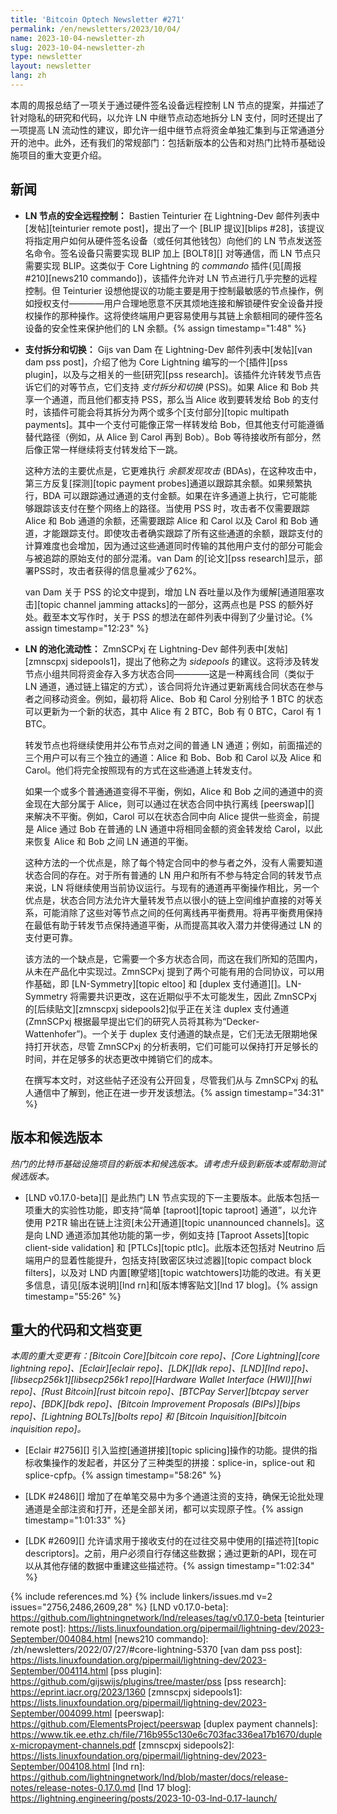 ```yaml
---
title: 'Bitcoin Optech Newsletter #271'
permalink: /en/newsletters/2023/10/04/
name: 2023-10-04-newsletter-zh
slug: 2023-10-04-newsletter-zh
type: newsletter
layout: newsletter
lang: zh
---
```

本周的周报总结了一项关于通过硬件签名设备远程控制 LN 节点的提案，并描述了针对隐私的研究和代码，以允许 LN 中继节点动态地拆分 LN 支付，同时还提出了一项提高 LN 流动性的建议，即允许一组中继节点将资金单独汇集到与正常通道分开的池中。此外，还有我们的常规部门：包括新版本的公告和对热门比特币基础设施项目的重大变更介绍。

## 新闻

- **LN 节点的安全远程控制：** Bastien Teinturier 在 Lightning-Dev 邮件列表中[发帖][teinturier remote post]，提出了一个 [BLIP 提议][blips #28]，该提议将指定用户如何从硬件签名设备（或任何其他钱包）向他们的 LN 节点发送签名命令。签名设备只需要实现 BLIP 加上 [BOLT8][] 对等通信，而 LN 节点只需要实现 BLIP。这类似于 Core Lightning 的 _commando_ 插件(见[周报 #210][news210 commando])，该插件允许对 LN 节点进行几乎完整的远程控制。但 Teinturier 设想他提议的功能主要是用于控制最敏感的节点操作，例如授权支付————用户合理地愿意不厌其烦地连接和解锁硬件安全设备并授权操作的那种操作。这将使终端用户更容易使用与其链上余额相同的硬件签名设备的安全性来保护他们的 LN 余额。{% assign timestamp="1:48" %}

- **支付拆分和切换：** Gijs van Dam 在 Lightning-Dev 邮件列表中[发帖][van dam pss post]，介绍了他为 Core Lightning 编写的一个[插件][pss plugin]，以及与之相关的一些[研究][pss research]。该插件允许转发节点告诉它们的对等节点，它们支持 _支付拆分和切换_ (PSS)。如果 Alice 和 Bob 共享一个通道，而且他们都支持 PSS，那么当 Alice 收到要转发给 Bob 的支付时，该插件可能会将其拆分为两个或多个[支付部分][topic multipath payments]。其中一个支付可能像正常一样转发给 Bob，但其他支付可能遵循替代路径（例如，从 Alice 到 Carol 再到 Bob）。Bob 等待接收所有部分，然后像正常一样继续将支付转发给下一跳。

    这种方法的主要优点是，它更难执行 _余额发现攻击_ (BDAs)，在这种攻击中，第三方反复[探测][topic payment probes]通道以跟踪其余额。如果频繁执行，BDA 可以跟踪通过通道的支付金额。如果在许多通道上执行，它可能能够跟踪该支付在整个网络上的路径。当使用 PSS 时，攻击者不仅需要跟踪 Alice 和 Bob 通道的余额，还需要跟踪 Alice 和 Carol 以及 Carol 和 Bob 通道，才能跟踪支付。即使攻击者确实跟踪了所有这些通道的余额，跟踪支付的计算难度也会增加，因为通过这些通道同时传输的其他用户支付的部分可能会与被追踪的原始支付的部分混淆。van Dam 的[论文][pss research]显示，部署PSS时，攻击者获得的信息量减少了62%。

    van Dam 关于 PSS 的论文中提到，增加 LN 吞吐量以及作为缓解[通道阻塞攻击][topic channel jamming attacks]的一部分，这两点也是 PSS 的额外好处。截至本文写作时，关于 PSS 的想法在邮件列表中得到了少量讨论。{% assign timestamp="12:23" %}

- **LN 的池化流动性：** ZmnSCPxj 在 Lightning-Dev 邮件列表中[发帖][zmnscpxj sidepools1]，提出了他称之为 _sidepools_ 的建议。这将涉及转发节点小组共同将资金存入多方状态合同————这是一种离线合同（类似于 LN 通道，通过链上锚定的方式），该合同将允许通过更新离线合同状态在参与者之间移动资金。例如，最初将 Alice、Bob 和 Carol 分别给予 1 BTC 的状态可以更新为一个新的状态，其中 Alice 有 2 BTC，Bob 有 0 BTC，Carol 有 1 BTC。

    转发节点也将继续使用并公布节点对之间的普通 LN 通道；例如，前面描述的三个用户可以有三个独立的通道：Alice 和 Bob、Bob 和 Carol 以及 Alice 和 Carol。他们将完全按照现有的方式在这些通道上转发支付。

    如果一个或多个普通通道变得不平衡，例如，Alice 和 Bob 之间的通道中的资金现在大部分属于 Alice，则可以通过在状态合同中执行离线 [peerswap][] 来解决不平衡。例如，Carol 可以在状态合同中向 Alice 提供一些资金，前提是 Alice 通过 Bob 在普通的 LN 通道中将相同金额的资金转发给 Carol，以此来恢复 Alice 和 Bob 之间 LN 通道的平衡。

    这种方法的一个优点是，除了每个特定合同中的参与者之外，没有人需要知道状态合同的存在。对于所有普通的 LN 用户和所有不参与特定合同的转发节点来说，LN 将继续使用当前协议运行。与现有的通道再平衡操作相比，另一个优点是，状态合同方法允许大量转发节点以很小的链上空间维护直接的对等关系，可能消除了这些对等节点之间的任何离线再平衡费用。将再平衡费用保持在最低有助于转发节点保持通道平衡，从而提高其收入潜力并使得通过 LN 的支付更可靠。

    该方法的一个缺点是，它需要一个多方状态合同，而这在我们所知的范围内，从未在产品化中实现过。ZmnSCPxj 提到了两个可能有用的合同协议，可以用作基础，即 [LN-Symmetry][topic eltoo] 和 [duplex 支付通道][]。LN-Symmetry 将需要共识更改，这在近期似乎不太可能发生，因此 ZmnSCPxj 的[后续贴文][zmnscpxj sidepools2]似乎正在关注 duplex 支付通道(ZmnSCPxj 根据最早提出它们的研究人员将其称为“Decker-Wattenhofer”)。一个关于 duplex 支付通道的缺点是，它们无法无限期地保持打开状态，尽管 ZmnSCPxj 的分析表明，它们可能可以保持打开足够长的时间，并在足够多的状态更改中摊销它们的成本。

    在撰写本文时，对这些帖子还没有公开回复，尽管我们从与 ZmnSCPxj 的私人通信中了解到，他正在进一步开发该想法。{% assign timestamp="34:31" %}

## 版本和候选版本

*热门的比特币基础设施项目的新版本和候选版本。请考虑升级到新版本或帮助测试候选版本。*

- [LND v0.17.0-beta][] 是此热门 LN 节点实现的下一主要版本。此版本包括一项重大的实验性功能，即支持“简单 [taproot][topic taproot] 通道”，以允许使用 P2TR 输出在链上注资[未公开通道][topic unannounced channels]。这是向 LND 通道添加其他功能的第一步，例如支持 [Taproot Assets][topic client-side validation] 和 [PTLCs][topic ptlc]。此版本还包括对 Neutrino 后端用户的显着性能提升，包括支持[致密区块过滤器][topic compact block filters]，以及对 LND 内置[瞭望塔][topic watchtowers]功能的改进。有关更多信息，请见[版本说明][lnd rn]和[版本博客贴文][lnd 17 blog]。{% assign timestamp="55:26" %}

## 重大的代码和文档变更

*本周的重大变更有：[Bitcoin Core][bitcoin core repo]、[Core Lightning][core lightning repo]、[Eclair][eclair repo]、[LDK][ldk repo]、[LND][lnd repo]、[libsecp256k1][libsecp256k1 repo][Hardware Wallet Interface (HWI)][hwi repo]、[Rust Bitcoin][rust bitcoin repo]、[BTCPay Server][btcpay server repo]、[BDK][bdk repo]、[Bitcoin Improvement Proposals (BIPs)][bips repo]、[Lightning BOLTs][bolts repo] 和 [Bitcoin Inquisition][bitcoin inquisition repo]。*

- [Eclair #2756][] 引入监控[通道拼接][topic splicing]操作的功能。提供的指标收集操作的发起者，并区分了三种类型的拼接：splice-in，splice-out 和 splice-cpfp。{% assign timestamp="58:26" %}

- [LDK #2486][] 增加了在单笔交易中为多个通道注资的支持，确保无论批处理通道是全部注资和打开，还是全部关闭，都可以实现原子性。{% assign timestamp="1:01:33" %}

- [LDK #2609][] 允许请求用于接收支付的在过往交易中使用的[描述符][topic descriptors]。之前，用户必须自行存储这些数据；通过更新的API，现在可以从其他存储的数据中重建这些描述符。{% assign timestamp="1:02:34" %}

{% include references.md %}
{% include linkers/issues.md v=2 issues="2756,2486,2609,28" %}
[LND v0.17.0-beta]: https://github.com/lightningnetwork/lnd/releases/tag/v0.17.0-beta
[teinturier remote post]: https://lists.linuxfoundation.org/pipermail/lightning-dev/2023-September/004084.html
[news210 commando]: /zh/newsletters/2022/07/27/#core-lightning-5370
[van dam pss post]: https://lists.linuxfoundation.org/pipermail/lightning-dev/2023-September/004114.html
[pss plugin]: https://github.com/gijswijs/plugins/tree/master/pss
[pss research]: https://eprint.iacr.org/2023/1360
[zmnscpxj sidepools1]: https://lists.linuxfoundation.org/pipermail/lightning-dev/2023-September/004099.html
[peerswap]: https://github.com/ElementsProject/peerswap
[duplex payment channels]: https://www.tik.ee.ethz.ch/file/716b955c130e6c703fac336ea17b1670/duplex-micropayment-channels.pdf
[zmnscpxj sidepools2]: https://lists.linuxfoundation.org/pipermail/lightning-dev/2023-September/004108.html
[lnd rn]: https://github.com/lightningnetwork/lnd/blob/master/docs/release-notes/release-notes-0.17.0.md
[lnd 17 blog]: https://lightning.engineering/posts/2023-10-03-lnd-0.17-launch/
